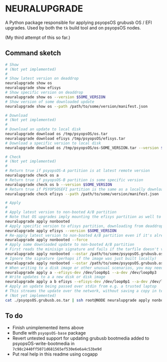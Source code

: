 # NEURALUPGRADE

A Python package responsible for
applying psyopsOS grubusb OS / EFI upgrades.
Used by both the `tk` build tool and on psyopsOS nodes.

(My third attempt of this so far.)

## Command sketch

```sh
# Show
# (Not yet implemented)
#
# Show latest version on deaddrop
neuralupgrade show os
neuralupgrade show efisys
# Show specific version on deaddrop
neuralupgrade show os --version $SOME_VERSION
# Show version of some downloaded update
neuralupgrade show os --path /path/to/some/version/manifest.json

# Download
# (Not yet implemented)
#
# Download an update to local disk
neuralupgrade download os /tmp/psyopsOS/os.tar
neuralupgrade download efisys /tmp/psyopsOS/efisys.tar
# Download a specific version to local disk
neuralupgrade download os /tmp/psyopsOS/os-SOME_VERSION.tar --version $SOME_VERSION

# Check
# (Not yet implemented)
#
# Return true if psyopsOS-A partition is at latest remote version
neuralupgrade check os a
# Return true if psyopsOS-B partition is some specific version
neuralupgrade check os b --version $SOME_VERSION
# Return true if PSYOPSOSEFI partition is the same as a locally downloaded updated
neuralupgrade check efisys --path /path/to/some/version/manifest.json

# Apply
#
# Apply latest version to non-booted A/B partition
# Note that OS upgrades imply mounting the efisys partition as well to update the grub config.
neuralupgrade apply nonbooted
# Apply specific version to efisys partition, downloading from deaddrop
neuralupgrade apply efisys --version $SOME_VERSION
# Re-apply latest version to non-booted A/B partition even if it's already present
neuralupgrade apply nonbooted --force
# Apply some downloaded update to non-booted A/B partition
# First reads the minisign signature and fails if the tarfile doesn't verify
neuralupgrade apply nonbooted --ostar /path/to/some/psyopsOS.grubusb.os.tar
# Ignore the signature (perhaps if the image was just built locally)
neuralupgrade apply nonbooted --ostar /path/to/some/psyopsOS.grubusb.os.tar --no-verify
# When writing to a disk image or other unusual scenarios, you may need to pass explicit A/B sides and device names
neuralupgrade apply a --efisys-dev /dev/loop0p1 --a-dev /dev/loop0p3
# Write updates to a a new disk or disk image
neuralupgrade apply a b efisys --efisys-dev /dev/loop0p1 --a-dev /dev/loop0p3 --b-dev /dev/loop0p4 --ostar /path/to/psyopsOS.grubusb.os.tar --efisys-tar /path/to/efisys.tar
# Apply an update being passed over stdin from e.g. a trusted laptop
# This streams the update over the network, without saving a copy in temp storage first
# (Not yet implemented)
cat ./psyopsOS.grubusb.os.tar | ssh root@NODE neuralupgrade apply nonbooted --no-verify
```

## To do

- Finish unimplemented items above
- Bundle with `psyopsOS-base` package
- Revert untested support for updating grubusb bootmedia added to psyopsOS-write-bootmedia in `7c98c2440ff5071d681565ef530e6e6a4c53be9d`
- Put real help in this readme using cogapp
